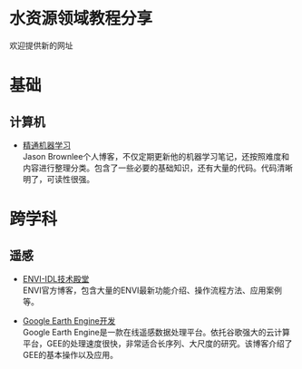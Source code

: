 # 水资源领域教程分享
欢迎提供新的网址


# 基础 

## 计算机
- [精通机器学习](https://machinelearningmastery.com/start-here/)  
Jason Brownlee个人博客，不仅定期更新他的机器学习笔记，还按照难度和内容进行整理分类。包含了一些必要的基础知识，还有大量的代码。代码清晰明了，可读性很强。  

# 跨学科

## 遥感
- [ENVI-IDL技术殿堂](http://blog.sina.com.cn/enviidl)    
ENVI官方博客，包含大量的ENVI最新功能介绍、操作流程方法、应用案例等。

- [Google Earth Engine开发](https://zhuanlan.zhihu.com/c_123993183)  
Google Earth Engine是一款在线遥感数据处理平台。依托谷歌强大的云计算平台，GEE的处理速度很快，非常适合长序列、大尺度的研究。该博客介绍了GEE的基本操作以及应用。

